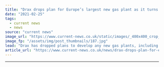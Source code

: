 ```yaml
---
title: "Drax drops plan for Europe’s largest new gas plant as it turns its back on fossil fuels"
date: "2021-02-25"
tags: 
  - current news
  - news
source: "current news"
image_url: "https://www.current-news.co.uk/static/images/_400x400_crop_center-center/Water-cooling-tower-at-Drax-credit-Drax.jpg"
image_fp: "/assets/img/post_thumbnails/187.jpg"
lead: "​Drax has dropped plans to develop any new gas plants, including its plans to build Europe's biggest CCGT plant as it moves to turn its back on fossil fuels."
article_url: "https://www.current-news.co.uk/news/drax-drops-plan-for-europes-largest-new-gas-plant-as-it-turns-its-back-on-fossil-fuels?utm_source=rss-feeds&utm_medium=rss&utm_campaign=rss"
---
```


---
